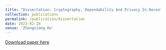 ```yaml
---
title: "Dissertation: Cryptography, Dependability And Privacy In Decentralized Systems"
collection: publications
permalink: /publication/dissertation
date: 2023-02-28
venue: 'Zhangxiang Hu'
---
```


[Download paper here](http://zhangxianghu.github.io/files/dissertation_draft_Hu.pdf)
